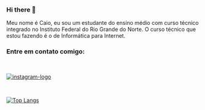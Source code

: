 ### Hi there 👋

Meu nome é Caio, eu sou um estudante do ensino médio com curso técnico integrado no Instituto Federal do Rio Grande do Norte. O curso técnico que estou fazendo é o de Informática para Internet.


### Entre em contato comigo:
<br>

<a href = "https://www.instagram.com/ocaiohen/" target = "_blank"><img src = "https://img.shields.io/badge/Instagram-E4405F?style=for-the-badge&logo=instagram&logoColor=white" alt = "instagram-logo"></a>

<br>

[![Top Langs](https://github-readme-stats.vercel.app/api/top-langs/?username=ocaiohen)](https://github.com/anuraghazra/github-readme-stats)
<br>
